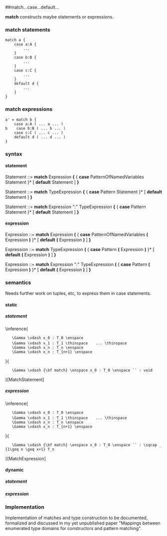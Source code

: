 ##match...case...default...

**match** constructs maybe statements or expressions.

### match statements
```
match a {
    case a:A {
        ...
    }
    case b:B {
        ...
    }
    case c:C {
        ...
    }
    default d {
        ...
    }
}
```
### match expressions
```
a' = match b {
    case a:A ( ... a ... )
b    case b:B ( ... b ... )
    case c:C ( ... c ... )
    default d ( ... d ... )
}
```

### syntax

#### statement

Statement ::= **match** Expression **{** { **case** PatternOfNamedVariables Statement }* [ **default** Statement ] **}** 

Statement ::= **match** TypeExpression **{** { **case** Pattern Statement }* [ **default** Statement ] **}** 

Statement ::= **match** Expression ":" TypeExpression **{** { **case** Pattern Statement }* [ **default** Statement ] **}** 

#### expression

Expression ::= **match** Expression **(** { **case** PatternOfNamedVariables **(** Expression **)** }* [ **default** **(** Expression **)** ] **}** 

Expression ::= **match** TypeExpression **(** { **case** Pattern **(** Expression **)** }* [ **default** **(** Expression **)** ] **}** 

Expression ::= **match** Expression ":" TypeExpression **(** { **case** Pattern **(** Expression **)** }* [ **default** **(** Expression **)** ] **}** 

### semantics

Needs further work on tuples, etc, to express them in case statements.

#### static

##### statement

<tex>

\\inference{

`   \Gamma \vdash x_0 : T_0 \enspace`
`   \Gamma \vdash x_1 : T_1 \thinspace`
`   ... \thinspace`
`   \Gamma \vdash x_n : T_n \enspace`
`   \Gamma \vdash x_n : T_{n+1} \enspace`

}{

`   \Gamma \vdash {\bf match} \enspace x_0 : T_0 \enspace `` : void`

}[MatchStatement]

</tex>

##### expression

<tex>

\\inference{

`   \Gamma \vdash x_0 : T_0 \enspace`
`   \Gamma \vdash x_1 : T_1 \thinspace`
`   ... \thinspace`
`   \Gamma \vdash x_n : T_n \enspace`
`   \Gamma \vdash x_n : T_{n+1} \enspace`

}{

`   \Gamma \vdash {\bf match} \enspace x_0 : T_0 \enspace `` : \sqcap _{1\geq n \geq x+1} T_n`

}[MatchExpression]

</tex>

#### dynamic

##### statement

##### expression

### Implementation
Implementation of matches and type construction to be documented, formalized and discussed in my yet unpublished paper "Mappings between enumerated type domains for constructors and pattern matching".
